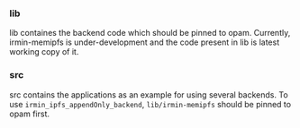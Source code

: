 ### lib
lib containes the backend code which should be pinned to opam.
Currently, irmin-memipfs is under-development and the code present in lib is latest working copy of it.

### src
src contains the applications as an example for using several backends. 
To use `irmin_ipfs_appendOnly_backend`, `lib/irmin-memipfs` should be pinned to opam first.
